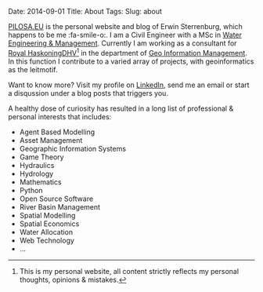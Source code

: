 Date: 2014-09-01
Title: About
Tags:
Slug: about

[PILOSA.EU](/) is the personal website and blog of Erwin Sterrenburg, 
which happens to be me :fa-smile-o:. I am a Civil Engineer with a MSc
 in [Water Engineering & Management](http://www.utwente.nl/ctw/wem/).
Currently I am working as a consultant for [Royal HaskoningDHV](http://rhdhv.com)[^disclaimer]
 in the department of [Geo Information Management](http://geosolutions.nl/). 
In this function I contribute to a varied array of projects, with geoinformatics as the leitmotif.
 
Want to know more? Visit my profile on [LinkedIn](https://www.linkedin.com/in/ewsterrenburg),
 send me an email or start a disqussion under a blog posts that triggers you.

A healthy dose of curiosity has resulted in a long list of professional & personal
 interests that includes:

- Agent Based Modelling
- Asset Management
- Geographic Information Systems
- Game Theory
- Hydraulics
- Hydrology
- Mathematics
- Python
- Open Source Software
- River Basin Management
- Spatial Modelling
- Spatial Economics
- Water Allocation
- Web Technology
- ...

[^disclaimer]: This is my personal website, all content strictly reflects my personal thoughts, opinions & mistakes.







